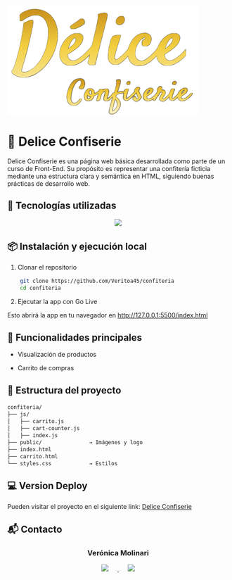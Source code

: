 ![Logo](/public/logo.png)

# 🍰 Delice Confiserie

Delice Confiserie es una página web básica desarrollada como parte de un curso de Front-End. Su propósito es representar una confitería ficticia mediante una estructura clara y semántica en HTML, siguiendo buenas prácticas de desarrollo web.

## 🚀 Tecnologías utilizadas

<p align="center">
  <a href="https://skillicons.dev">
    <img src="https://skillicons.dev/icons?i=html,css,javascript" />
  </a>
</p>

## 📦 Instalación y ejecución local

1. Clonar el repositorio

```bash
    git clone https://github.com/Veritoa45/confiteria
    cd confiteria
```

2. Ejecutar la app con Go Live

Esto abrirá la app en tu navegador en http://127.0.0.1:5500/index.html

## 🛒 Funcionalidades principales

- Visualización de productos

- Carrito de compras

## 📂 Estructura del proyecto

```
confiteria/
├── js/
│   ├── carrito.js
│   ├── cart-counter.js
│   ├── index.js
├── public/               → Imágenes y logo
├── index.html
├── carrito.html
└── styles.css            → Estilos
```

## 💻 Version Deploy

Pueden visitar el proyecto en el siguiente link: [Delice Confiserie](https://veritoa45.github.io/confiteria/)

## 📬 Contacto

<p align="center">
  <h3 align="center">Verónica Molinari</h3>
  <p align="center">
  <a href="https://github.com/Veritoa45">
    <img src="https://skillicons.dev/icons?i=github" hspace="20"/>
  </a>
  <a href="https://www.linkedin.com/in/veronica-molinari/">
    <img src="https://skillicons.dev/icons?i=linkedin" hspace="20"/>
  </a>
  </p>
</p>
